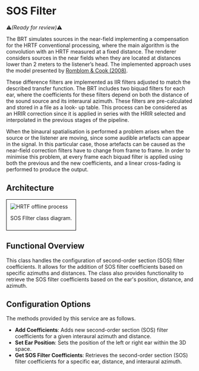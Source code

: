 # SOS Filter
:warning:*(Ready for review)*:warning:

The BRT simulates sources in the near-field implementing a compensation for the HRTF conventional processing, where the main algorithm is the convolution with an HRTF measured at a fixed distance. The renderer considers sources in the near fields when they are located at distances lower than 2 meters to the listener’s head. The implemented approach uses the model presented by <a href="https://www.researchgate.net/publication/280979094_Partitioned_convolution_algorithms_for_real-time_auralization" target="_blank">Romblom & Cook (2008)</a>. 

These difference filters are implemented as IIR filters adjusted to match the described transfer function. The BRT includes two biquad filters for each ear, where the coefficients for these filters depend on both the distance of the sound source and its interaural azimuth. These filters are pre-calculated and stored in a file as a look- up table. This process can be considered as an HRIR correction since it is applied in series with the HRIR selected and interpolated in the previous stages of the pipeline. 

When the binaural spatialisation is performed a problem arises when the source or the listener are moving, since some audible artefacts can appear in the signal. In this particular case, those artefacts can be caused as the near-field correction filters have to change from frame to frame. In order to minimise this problem, at every frame each biquad filter is applied using both the previous and the new coefficients, and a linear cross-fading is performed to produce the output.

## Architecture

<div style="border: 1px solid #000; padding: 10px; display: inline-block;">
    <img src="/BRT-Documentation/assets/sysmldiagrams/none.png" alt="HRTF offline process" style="display: block; margin: 0 auto;">
    <p style="text-align: center;">SOS FIlter class diagram.</p>
</div>

## Functional Overview

This class handles the configuration of second-order section (SOS) filter coefficients. It allows for the addition of SOS filter coefficients based on specific azimuths and distances. The class also provides functionality to retrieve the SOS filter coefficients based on the ear's position, distance, and azimuth.

## Configuration Options

The methods provided by this service are as follows.

- **Add Coefficients**: Adds new second-order section (SOS) filter coefficients for a given interaural azimuth and distance.  
- **Set Ear Position**: Sets the position of the left or right ear within the 3D space.  
- **Get SOS Filter Coefficients**: Retrieves the second-order section (SOS) filter coefficients for a specific ear, distance, and interaural azimuth.  

